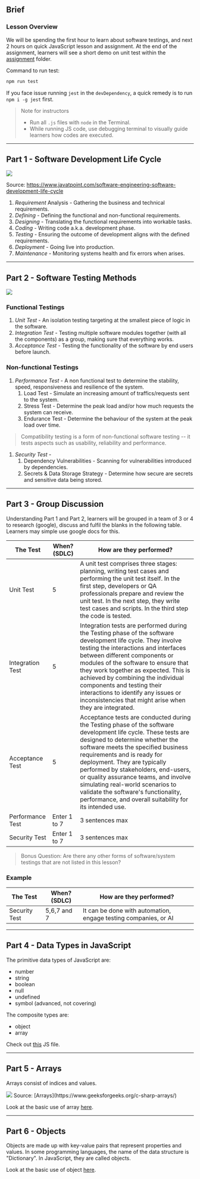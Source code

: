 ## Brief

### Lesson Overview

We will be spending the first hour to learn about software testings, and next 2 hours on quick JavaScript lesson and assignment. At the end of the assignment, learners will see a short demo on unit test within the [assignment](./assignment) folder.

Command to run test:

```sh
npm run test 
```

If you face issue running `jest` in the `devDependency`, a quick remedy is to run `npm i -g jest` first.

> Note for instructors
> - Run all `.js` files with `node` in the Terminal.
> - While running JS code, use debugging terminal to visually guide learners how codes are executed.

---

## Part 1 - Software Development Life Cycle

<img src="./assets/sdlc.png" />

Source: https://www.javatpoint.com/software-engineering-software-development-life-cycle

1. *Requirement* Analysis - Gathering the business and technical requirements.
1. *Defining* - Defining the functional and non-functional requirements.
1. *Designing* - Translating the functional requirements into workable tasks.
1. *Coding* - Writing code a.k.a. development phase.
1. *Testing* - Ensuring the outcome of development aligns with the defined requirements.
1. *Deployment* - Going live into production.
1. *Maintenance* - Monitoring systems health and fix errors when arises.

---

## Part 2 - Software Testing Methods

<img src="./assets/test-diagram.png" />

### Functional Testings

1. *Unit Test* - An isolation testing targeting at the smallest piece of logic in the software.
2. *Integration Test* - Testing multiple software modules together (with all the components) as a group, making sure that everything works. 
3. *Acceptance Test* - Testing the functionality of the software by end users before launch.

### Non-functional Testings

1. *Performance Test* - A non functional test to determine the stability, speed, responsiveness and resilience of the system.
    1. Load Test - Simulate an increasing amount of traffics/requests sent to the system.
    1. Stress Test - Determine the peak load and/or how much requests the system can receive.
    1. Endurance Test - Determine the behaviour of the system at the peak load over time.
> Compatibility testing is a form of non-functional software testing -- it tests aspects such as usability, reliability and performance.
 
1. *Security Test* -
    1. Dependency Vulnerabilities - Scanning for vulnerabilities introduced by dependencies.
    1. Secrets & Data Storage Strategy - Determine how secure are secrets and sensitive data being stored.
---

## Part 3 - Group Discussion

Understanding Part 1 and Part 2, learners will be grouped in a team of 3 or 4 to research (google), discuss and fulfil the blanks in the following table. Learners may simple use google docs for this.

|The Test|When? (SDLC)|How are they performed?|
|----|----|---|
|Unit Test|5|A unit test comprises three stages: planning, writing test cases and performing the unit test itself. In the first step, developers or QA professionals prepare and review the unit test. In the next step, they write test cases and scripts. In the third step the code is tested.|
|Integration Test|5|Integration tests are performed during the Testing phase of the software development life cycle. They involve testing the interactions and interfaces between different components or modules of the software to ensure that they work together as expected. This is achieved by combining the individual components and testing their interactions to identify any issues or inconsistencies that might arise when they are integrated.|
|Acceptance Test|5|Acceptance tests are conducted during the Testing phase of the software development life cycle. These tests are designed to determine whether the software meets the specified business requirements and is ready for deployment. They are typically performed by stakeholders, end-users, or quality assurance teams, and involve simulating real-world scenarios to validate the software's functionality, performance, and overall suitability for its intended use.|
|Performance Test|Enter 1 to 7|3 sentences max|
|Security Test|Enter 1 to 7|3 sentences max|

> Bonus Question: Are there any other forms of software/system testings that are not listed in this lesson?

### Example
|The Test|When? (SDLC)|How are they performed?|
|----|----|---|
|Security Test|5,6,7 and 7|It can be done with automation, engage testing companies, or AI|

---

## Part 4 - Data Types in JavaScript

The primitive data types of JavaScript are:
- number
- string
- boolean
- null
- undefined
- symbol (advanced, not covering)

The composite types are:
- object
- array

Check out [this](./src/data-types.js) JS file.

---

## Part 5 - Arrays

Arrays consist of indices and values.

<img src="./assets/array.jpeg" />
Source: [Arrays](https://www.geeksforgeeks.org/c-sharp-arrays/)

Look at the basic use of array [here](./src/arrays.js).

---

## Part 6 - Objects

Objects are made up with key-value pairs that represent properties and values. In some programming languages, the name of the data structure is "Dictionary". In JavaScript, they are called objects.

Look at the basic use of object [here](./src/objects.js).

